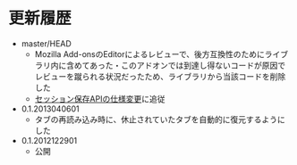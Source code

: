 # 更新履歴

 - master/HEAD
   * Mozilla Add-onsのEditorによるレビューで、後方互換性のためにライブラリ内に含めてあった・このアドオンでは到達し得ないコードが原因でレビューを蹴られる状況だったため、ライブラリから当該コードを削除した
   * [セッション保存APIの仕様変更](http://dutherenverseauborddelatable.wordpress.com/2013/05/23/add-on-breakage-continued-list-of-add-ons-that-will-probably-be-affected/)に追従
 - 0.1.2013040601
   * タブの再読み込み時に、休止されていたタブを自動的に復元するようにした
 - 0.1.2012122901
   * 公開

